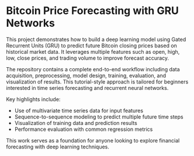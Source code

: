 # Bitcoin Price Forecasting with GRU Networks

This project demonstrates how to build a deep learning model using Gated Recurrent Units (GRU) to predict future Bitcoin closing prices based on historical market data. It leverages multiple features such as open, high, low, close prices, and trading volume to improve forecast accuracy.

The repository contains a complete end-to-end workflow including data acquisition, preprocessing, model design, training, evaluation, and visualization of results. This tutorial-style approach is tailored for beginners interested in time series forecasting and recurrent neural networks.

Key highlights include:

* Use of multivariate time series data for input features
* Sequence-to-sequence modeling to predict multiple future time steps
* Visualization of training data and prediction results
* Performance evaluation with common regression metrics

This work serves as a foundation for anyone looking to explore financial forecasting with deep learning techniques.
